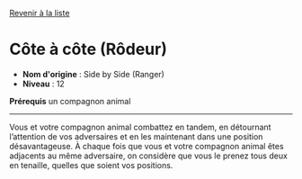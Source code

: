 [Revenir à la liste](list.md)

# Côte à côte (Rôdeur)

 * **Nom d'origine** : Side by Side (Ranger)
 * **Niveau** : 12


<p><strong>Prérequis</strong> un compagnon animal</p>
<hr>
<p>Vous et votre compagnon animal combattez en tandem, en détournant l’attention de vos adversaires et en les maintenant dans une position désavantageuse. À chaque fois que vous et votre compagnon animal êtes adjacents au même adversaire, on considère que vous le prenez tous deux en tenaille, quelles que soient vos positions.</p>
